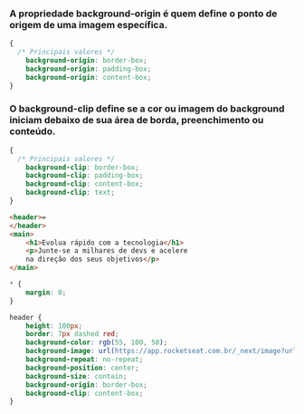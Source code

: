 ### A propriedade background-origin é quem define o ponto de origem de uma imagem específica.


```css
{
  /* Principais valores */
    background-origin: border-box;
    background-origin: padding-box;
    background-origin: content-box;
}
```


### O background-clip define se a cor ou imagem do background iniciam debaixo de sua área de borda, preenchimento ou conteúdo.

```css
{
  /* Principais valores */
    background-clip: border-box;
    background-clip: padding-box;
    background-clip: content-box;
    background-clip: text;
}
```

```HTML
<header>=
</header>
<main>
    <h1>Evolua rápido com a tecnologia</h1>
    <p>Junte-se a milhares de devs e acelere
    na direção dos seus objetivos</p>
</main>
```
```CSS
* {
    margin: 0;
}

header {
    height: 100px;
    border: 7px dashed red;
    background-color: rgb(55, 100, 50);
    background-image: url(https://app.rocketseat.com.br/_next/image?url=%2Fassets%2Ficons%2Fmember-get-member%2Fgift.png&w=32&q=75);
    background-repeat: no-repeat;
    background-position: center;
    background-size: contain;
    background-origin: border-box;
    background-clip: content-box;
}

```